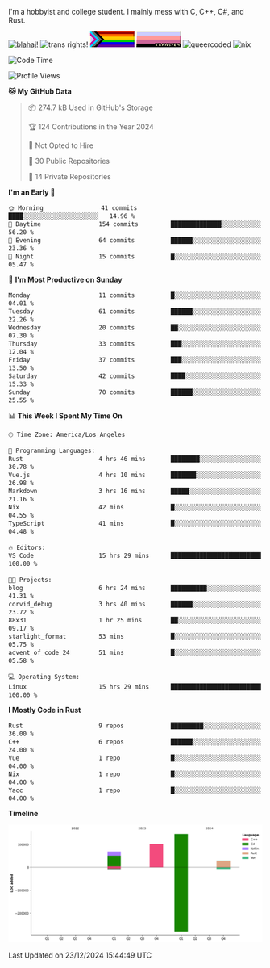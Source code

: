 I'm a hobbyist and college student. I mainly mess with C, C++, C#, and Rust.

[![blahaj!](https://isabelroses.com/static/badges/badges/love_blahaj.gif)](https://www.ikea.com/us/en/p/blahaj-soft-toy-shark-90373590/)
![trans rights!](https://isabelroses.com/static/badges/badges/transnow.png)
![progress pride](https://raw.githubusercontent.com/TheFelidae/88x31/refs/heads/main/images/pride/badge_progress.png?raw=true)
![transfem](https://github.com/TheFelidae/88x31/raw/main/images/pride/badge_transfem.gif)
![queercoded](https://isabelroses.com/static/badges/badges/queercoded.webp)
![nix](https://isabelroses.com/static/badges/badges/nix.gif)

<!--START_SECTION:waka-->
![Code Time](http://img.shields.io/badge/Code%20Time-15%20hrs%2036%20mins-blue)

![Profile Views](http://img.shields.io/badge/Profile%20Views-0-blue)

**🐱 My GitHub Data** 

> 📦 274.7 kB Used in GitHub's Storage 
 > 
> 🏆 124 Contributions in the Year 2024
 > 
> 🚫 Not Opted to Hire
 > 
> 📜 30 Public Repositories 
 > 
> 🔑 14 Private Repositories 
 > 
**I'm an Early 🐤** 

```text
🌞 Morning                41 commits          ████░░░░░░░░░░░░░░░░░░░░░   14.96 % 
🌆 Daytime                154 commits         ██████████████░░░░░░░░░░░   56.20 % 
🌃 Evening                64 commits          ██████░░░░░░░░░░░░░░░░░░░   23.36 % 
🌙 Night                  15 commits          █░░░░░░░░░░░░░░░░░░░░░░░░   05.47 % 
```
📅 **I'm Most Productive on Sunday** 

```text
Monday                   11 commits          █░░░░░░░░░░░░░░░░░░░░░░░░   04.01 % 
Tuesday                  61 commits          ██████░░░░░░░░░░░░░░░░░░░   22.26 % 
Wednesday                20 commits          ██░░░░░░░░░░░░░░░░░░░░░░░   07.30 % 
Thursday                 33 commits          ███░░░░░░░░░░░░░░░░░░░░░░   12.04 % 
Friday                   37 commits          ███░░░░░░░░░░░░░░░░░░░░░░   13.50 % 
Saturday                 42 commits          ████░░░░░░░░░░░░░░░░░░░░░   15.33 % 
Sunday                   70 commits          ██████░░░░░░░░░░░░░░░░░░░   25.55 % 
```


📊 **This Week I Spent My Time On** 

```text
🕑︎ Time Zone: America/Los_Angeles

💬 Programming Languages: 
Rust                     4 hrs 46 mins       ████████░░░░░░░░░░░░░░░░░   30.78 % 
Vue.js                   4 hrs 10 mins       ███████░░░░░░░░░░░░░░░░░░   26.98 % 
Markdown                 3 hrs 16 mins       █████░░░░░░░░░░░░░░░░░░░░   21.16 % 
Nix                      42 mins             █░░░░░░░░░░░░░░░░░░░░░░░░   04.55 % 
TypeScript               41 mins             █░░░░░░░░░░░░░░░░░░░░░░░░   04.48 % 

🔥 Editors: 
VS Code                  15 hrs 29 mins      █████████████████████████   100.00 % 

🐱‍💻 Projects: 
blog                     6 hrs 24 mins       ██████████░░░░░░░░░░░░░░░   41.31 % 
corvid_debug             3 hrs 40 mins       ██████░░░░░░░░░░░░░░░░░░░   23.72 % 
88x31                    1 hr 25 mins        ██░░░░░░░░░░░░░░░░░░░░░░░   09.17 % 
starlight_format         53 mins             █░░░░░░░░░░░░░░░░░░░░░░░░   05.75 % 
advent_of_code_24        51 mins             █░░░░░░░░░░░░░░░░░░░░░░░░   05.58 % 

💻 Operating System: 
Linux                    15 hrs 29 mins      █████████████████████████   100.00 % 
```

**I Mostly Code in Rust** 

```text
Rust                     9 repos             █████████░░░░░░░░░░░░░░░░   36.00 % 
C++                      6 repos             ██████░░░░░░░░░░░░░░░░░░░   24.00 % 
Vue                      1 repo              █░░░░░░░░░░░░░░░░░░░░░░░░   04.00 % 
Nix                      1 repo              █░░░░░░░░░░░░░░░░░░░░░░░░   04.00 % 
Yacc                     1 repo              █░░░░░░░░░░░░░░░░░░░░░░░░   04.00 % 
```



**Timeline**

![Lines of Code chart](https://raw.githubusercontent.com/TheFelidae/TheFelidae/main/assets/bar_graph.png)


 Last Updated on 23/12/2024 15:44:49 UTC
<!--END_SECTION:waka-->
